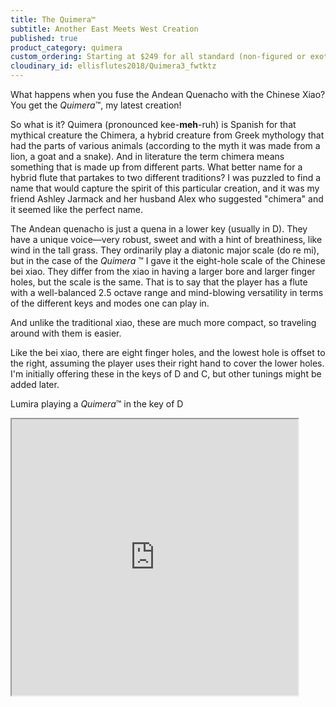 ```yaml
---
title: The Quimera™
subtitle: Another East Meets West Creation
published: true
product_category: quimera
custom_ordering: Starting at $249 for all standard (non-figured or exotic) woods
cloudinary_id: ellisflutes2018/Quimera3_fwtktz
---
```


What happens when you fuse the Andean Quenacho with the Chinese Xiao?  You get the *Quimera*™, my latest creation!  

So what is it?  Quimera (pronounced kee-**meh**-ruh) is Spanish for that mythical creature the Chimera, a hybrid creature from Greek mythology that had the parts of various animals (according to the myth it was made from a lion, a goat and a snake).   And in literature the term chimera means something that is made up from different parts.   What better name for a hybrid flute that partakes to two different traditions?  I was puzzled to find a name that would capture the spirit of this particular creation, and it was my friend Ashley Jarmack and her husband Alex who suggested "chimera" and it seemed like the perfect name.

The Andean quenacho is just a quena in a lower key (usually in D).  They have a unique voice—very robust, sweet and with a hint of breathiness, like wind in the tall grass.  They ordinarily play a diatonic major scale (do re mi), but in the case of the *Quimera* ™  I gave it the eight-hole scale of the Chinese bei xiao.  They differ from the xiao in having a larger bore and larger finger holes, but the scale is the same.  That is to say that the player has a flute with a well-balanced 2.5 octave range and mind-blowing versatility in terms of the different keys and modes one can play in.

And unlike the traditional xiao, these are much more compact,  so traveling around with them is  easier.

Like the bei xiao, there are eight finger holes, and the lowest hole is offset to the right, assuming the player uses their right hand to cover the lower holes.  I'm initially offering these in the keys of D and C, but other tunings might be added later.

Lumira playing a *Quimera*™  in the key of D


<iframe width="458" height="442" src="https://www.youtube.com/embed/99C4dllkXO8" ></iframe>






